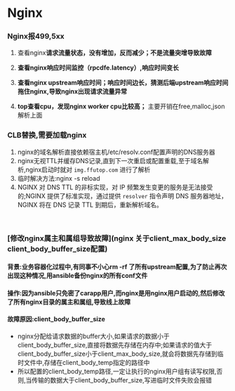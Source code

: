 # Nginx

### Nginx报499,5xx

1. 查看nginx**请求流量状态，没有增加，反而减少；不是流量突增导致故障**
2. **查看nginx响应时间监控（rpcdfe.latency）,响应时间变长**

3. **查看nginx upstream响应时间；响应时间边长，猜测后端upstream响应时间拖住nginx,导致nginx出现请求流量异常**
4. **top查看cpu，发现nginx worker cpu比较高；** 主要开销在free,malloc,json解析上面  

### CLB替换,需要加载nginx

1. nginx的域名解析直接依赖宿主机/etc/resolv.conf配置声明的DNS服务器
2. nginx无视TTL并缓存DNS记录,直到下一次重启或配置重载,至于域名解析,nginx启动时就对 `img.ffutop.com` 进行了解析
3. 临时解决方法:nginx -s reload
4. NGINX 对 DNS TTL 的非标实现，对 IP 频繁发生变更的服务是无法接受的;NGINX 提供了标准实现，通过提供 `resolver` 指令声明 DNS 服务器地址，NGINX 将在 DNS 记录 TTL 到期后，重新解析域名。

​	

### [修改nginx属主和属组导致故障](nginx 关于client_max_body_size client_body_buffer_size配置)

#### 背景:业务容器化过程中,有同事不小心rm -rf 了所有upstream配置,为了防止再次出现这种情况,用ansible备份nginx的所有conf文件

#### 操作:因为ansible只免密了carapp用户,而nginx是用nginx用户启动的,然后修改了所有nginx目录的属主和属组,导致线上故障

#### 故障原因:client_body_buffer_size

* nginx分配给请求数据的buffer大小,如果请求的数据小于client_body_buffer_size,直接将数据先存储在内存中;如果请求的值大于client_body_buffer_size小于client_max_body_size,就会将数据先存储到临时文件中,存储在client_body_temp指定的路径中
* 所以配置的client_body_temp路径,一定让执行的nginx用户组有读写权限,否则,当传输的数据大于client_body_buffer_size,写进临时文件失败会报错

